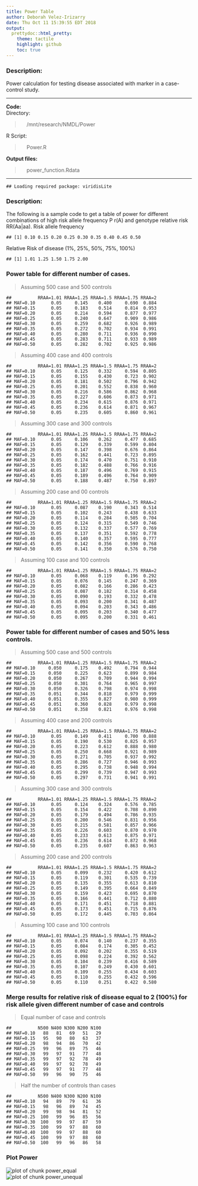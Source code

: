 ```yaml
---
title: Power Table
author: Deborah Velez-Irizarry
date: Thu Oct 11 15:39:55 EDT 2018
output:
  prettydoc::html_pretty:
    theme: tactile
    highlight: github
    toc: true
---
```

### Description:  
Power calculation for testing disease associated with marker in a case-control study.  

***  
**Code:**  
Directory: 

> &nbsp;&nbsp;&nbsp;&nbsp;/mnt/research/NMDL/Power  
  
R Script: 

> &nbsp;&nbsp;&nbsp;&nbsp;Power.R  
 
**Output files:** 

> &nbsp;&nbsp;&nbsp;&nbsp;power_function.Rdata  
  
***  


```
## Loading required package: viridisLite
```

### Description:  
The following is a sample code to get a table of power for different combinations of
high risk allele frequency P r(A) and genotype relative risk RR(Aa|aa). 
Risk allele frequency  


```
## [1] 0.10 0.15 0.20 0.25 0.30 0.35 0.40 0.45 0.50
```

Relative Risk of disease (1%, 25%, 50%, 75%, 100%)  


```
## [1] 1.01 1.25 1.50 1.75 2.00
```


### Power table for different number of cases.  
> Assuming 500 case and 500 controls  


```
##          RRAA=1.01 RRAA=1.25 RRAA=1.5 RRAA=1.75 RRAA=2
## MAF=0.10      0.05     0.145    0.400     0.690  0.884
## MAF=0.15      0.05     0.183    0.514     0.814  0.953
## MAF=0.20      0.05     0.214    0.594     0.877  0.977
## MAF=0.25      0.05     0.240    0.647     0.909  0.986
## MAF=0.30      0.05     0.259    0.682     0.926  0.989
## MAF=0.35      0.05     0.272    0.702     0.934  0.991
## MAF=0.40      0.05     0.280    0.711     0.936  0.990
## MAF=0.45      0.05     0.283    0.711     0.933  0.989
## MAF=0.50      0.05     0.282    0.702     0.925  0.986
```

> Assuming 400 case and 400 controls


```
##          RRAA=1.01 RRAA=1.25 RRAA=1.5 RRAA=1.75 RRAA=2
## MAF=0.10      0.05     0.125    0.332     0.594  0.805
## MAF=0.15      0.05     0.155    0.430     0.723  0.902
## MAF=0.20      0.05     0.181    0.502     0.796  0.942
## MAF=0.25      0.05     0.201    0.552     0.838  0.960
## MAF=0.30      0.05     0.216    0.586     0.862  0.968
## MAF=0.35      0.05     0.227    0.606     0.873  0.971
## MAF=0.40      0.05     0.234    0.615     0.876  0.971
## MAF=0.45      0.05     0.236    0.614     0.871  0.967
## MAF=0.50      0.05     0.235    0.605     0.860  0.961
```

> Assuming 300 case and 300 controls


```
##          RRAA=1.01 RRAA=1.25 RRAA=1.5 RRAA=1.75 RRAA=2
## MAF=0.10      0.05     0.106    0.262     0.477  0.685
## MAF=0.15      0.05     0.129    0.339     0.599  0.804
## MAF=0.20      0.05     0.147    0.398     0.676  0.864
## MAF=0.25      0.05     0.162    0.441     0.723  0.895
## MAF=0.30      0.05     0.174    0.470     0.751  0.910
## MAF=0.35      0.05     0.182    0.488     0.766  0.916
## MAF=0.40      0.05     0.187    0.496     0.769  0.915
## MAF=0.45      0.05     0.189    0.496     0.764  0.909
## MAF=0.50      0.05     0.188    0.487     0.750  0.897
```

> Assuming 200 case and 00 controls


```
##          RRAA=1.01 RRAA=1.25 RRAA=1.5 RRAA=1.75 RRAA=2
## MAF=0.10      0.05     0.087    0.190     0.343  0.514
## MAF=0.15      0.05     0.102    0.243     0.438  0.633
## MAF=0.20      0.05     0.114    0.284     0.505  0.704
## MAF=0.25      0.05     0.124    0.315     0.549  0.746
## MAF=0.30      0.05     0.132    0.337     0.577  0.769
## MAF=0.35      0.05     0.137    0.351     0.592  0.778
## MAF=0.40      0.05     0.140    0.357     0.595  0.777
## MAF=0.45      0.05     0.142    0.356     0.590  0.768
## MAF=0.50      0.05     0.141    0.350     0.576  0.750
```

> Assuming 100 case and 100 controls


```
##          RRAA=1.01 RRAA=1.25 RRAA=1.5 RRAA=1.75 RRAA=2
## MAF=0.10      0.05     0.068    0.119     0.196  0.292
## MAF=0.15      0.05     0.076    0.145     0.247  0.369
## MAF=0.20      0.05     0.082    0.166     0.286  0.423
## MAF=0.25      0.05     0.087    0.182     0.314  0.458
## MAF=0.30      0.05     0.090    0.193     0.332  0.478
## MAF=0.35      0.05     0.093    0.200     0.341  0.487
## MAF=0.40      0.05     0.094    0.203     0.343  0.486
## MAF=0.45      0.05     0.095    0.203     0.340  0.477
## MAF=0.50      0.05     0.095    0.200     0.331  0.461
```

### Power table for different number of cases and 50% less controls.  
> Assuming 500 case and 500 controls  


```
##          RRAA=1.01 RRAA=1.25 RRAA=1.5 RRAA=1.75 RRAA=2
## MAF=0.10     0.050     0.175    0.492     0.794  0.944
## MAF=0.15     0.050     0.225    0.623     0.899  0.984
## MAF=0.20     0.050     0.267    0.709     0.944  0.994
## MAF=0.25     0.050     0.301    0.764     0.965  0.997
## MAF=0.30     0.050     0.326    0.798     0.974  0.998
## MAF=0.35     0.051     0.344    0.818     0.979  0.999
## MAF=0.40     0.051     0.355    0.827     0.980  0.999
## MAF=0.45     0.051     0.360    0.828     0.979  0.998
## MAF=0.50     0.051     0.358    0.821     0.976  0.998
```

> Assuming 400 case and 200 controls


```
##          RRAA=1.01 RRAA=1.25 RRAA=1.5 RRAA=1.75 RRAA=2
## MAF=0.10      0.05     0.149    0.411     0.700  0.888
## MAF=0.15      0.05     0.190    0.530     0.825  0.957
## MAF=0.20      0.05     0.223    0.612     0.888  0.980
## MAF=0.25      0.05     0.250    0.668     0.921  0.989
## MAF=0.30      0.05     0.271    0.705     0.937  0.992
## MAF=0.35      0.05     0.286    0.727     0.946  0.993
## MAF=0.40      0.05     0.295    0.738     0.948  0.994
## MAF=0.45      0.05     0.299    0.739     0.947  0.993
## MAF=0.50      0.05     0.297    0.731     0.941  0.991
```

> Assuming 300 case and 300 controls


```
##          RRAA=1.01 RRAA=1.25 RRAA=1.5 RRAA=1.75 RRAA=2
## MAF=0.10      0.05     0.124    0.324     0.576  0.785
## MAF=0.15      0.05     0.154    0.422     0.708  0.890
## MAF=0.20      0.05     0.179    0.494     0.786  0.935
## MAF=0.25      0.05     0.200    0.546     0.831  0.956
## MAF=0.30      0.05     0.215    0.581     0.857  0.966
## MAF=0.35      0.05     0.226    0.603     0.870  0.970
## MAF=0.40      0.05     0.233    0.613     0.875  0.971
## MAF=0.45      0.05     0.236    0.614     0.872  0.968
## MAF=0.50      0.05     0.235    0.607     0.863  0.963
```

> Assuming 200 case and 200 controls


```
##          RRAA=1.01 RRAA=1.25 RRAA=1.5 RRAA=1.75 RRAA=2
## MAF=0.10      0.05     0.099    0.232     0.420  0.612
## MAF=0.15      0.05     0.119    0.301     0.535  0.739
## MAF=0.20      0.05     0.135    0.355     0.613  0.810
## MAF=0.25      0.05     0.149    0.395     0.664  0.849
## MAF=0.30      0.05     0.159    0.423     0.695  0.870
## MAF=0.35      0.05     0.166    0.441     0.712  0.880
## MAF=0.40      0.05     0.171    0.451     0.718  0.881
## MAF=0.45      0.05     0.173    0.451     0.715  0.876
## MAF=0.50      0.05     0.172    0.445     0.703  0.864
```

> Assuming 100 case and 100 controls


```
##          RRAA=1.01 RRAA=1.25 RRAA=1.5 RRAA=1.75 RRAA=2
## MAF=0.10      0.05     0.074    0.140     0.237  0.355
## MAF=0.15      0.05     0.084    0.174     0.305  0.452
## MAF=0.20      0.05     0.092    0.202     0.355  0.519
## MAF=0.25      0.05     0.098    0.224     0.392  0.562
## MAF=0.30      0.05     0.104    0.239     0.416  0.589
## MAF=0.35      0.05     0.107    0.249     0.430  0.601
## MAF=0.40      0.05     0.109    0.255     0.434  0.603
## MAF=0.45      0.05     0.110    0.255     0.432  0.596
## MAF=0.50      0.05     0.110    0.251     0.422  0.580
```

### Merge results for relative risk of disease equal to 2 (100%) for risk allele given different number of case and controls  
> Equal number of case and controls  


```
##          N500 N400 N300 N200 N100
## MAF=0.10   88   81   69   51   29
## MAF=0.15   95   90   80   63   37
## MAF=0.20   98   94   86   70   42
## MAF=0.25   99   96   89   75   46
## MAF=0.30   99   97   91   77   48
## MAF=0.35   99   97   92   78   49
## MAF=0.40   99   97   92   78   49
## MAF=0.45   99   97   91   77   48
## MAF=0.50   99   96   90   75   46
```

> Half the number of controls than cases  


```
##          N500 N400 N300 N200 N100
## MAF=0.10   94   89   79   61   36
## MAF=0.15   98   96   89   74   45
## MAF=0.20   99   98   94   81   52
## MAF=0.25  100   99   96   85   56
## MAF=0.30  100   99   97   87   59
## MAF=0.35  100   99   97   88   60
## MAF=0.40  100   99   97   88   60
## MAF=0.45  100   99   97   88   60
## MAF=0.50  100   99   96   86   58
```

### Plot Power  

<img src="figure/power_equal-1.svg" title="plot of chunk power_equal" alt="plot of chunk power_equal" style="display: block; margin: auto;" />
<img src="figure/power_unequal-1.svg" title="plot of chunk power_unequal" alt="plot of chunk power_unequal" style="display: block; margin: auto;" />


